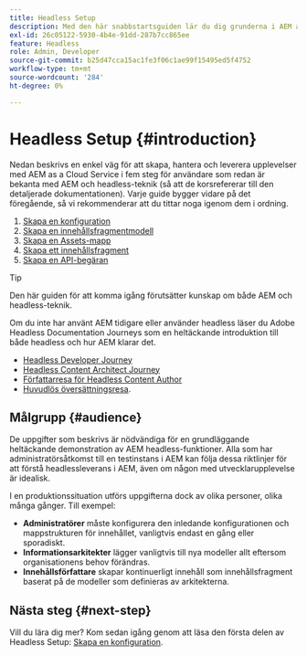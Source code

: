 ```yaml
---
title: Headless Setup
description: Med den här snabbstartsguiden lär du dig grunderna i AEM as a Cloud Service kraftfulla headless-funktioner som Content Models, Content Fragments och GraphQL API.
exl-id: 26c05122-5930-4b4e-91dd-287b7cc865ee
feature: Headless
role: Admin, Developer
source-git-commit: b25d47cca15ac1fe3f06c1ae99f15495ed5f4752
workflow-type: tm+mt
source-wordcount: '284'
ht-degree: 0%

---
```


# Headless Setup {#introduction}

Nedan beskrivs en enkel väg för att skapa, hantera och leverera upplevelser med AEM as a Cloud Service i fem steg för användare som redan är bekanta med AEM och headless-teknik (så att de korsrefererar till den detaljerade dokumentationen). Varje guide bygger vidare på det föregående, så vi rekommenderar att du tittar noga igenom dem i ordning.

1. [Skapa en konfiguration](/help/headless/setup/create-configuration.md)
1. [Skapa en innehållsfragmentmodell](/help/headless/setup/create-content-model.md)
1. [Skapa en Assets-mapp](/help/headless/setup/create-assets-folder.md)
1. [Skapa ett innehållsfragment](/help/headless/setup/create-content-fragment.md)
1. [Skapa en API-begäran](/help/headless/setup/create-api-request.md)

>[!TIP]
>
>Den här guiden för att komma igång förutsätter kunskap om både AEM och headless-teknik.
>
>Om du inte har använt AEM tidigare eller använder headless läser du Adobe Headless Documentation Journeys som en heltäckande introduktion till både headless och hur AEM klarar det.
>
>* [Headless Developer Journey](/help/journey-headless/developer/overview.md)
>* [Headless Content Architect Journey](/help/journey-headless/architect/overview.md)
>* [Författarresa för Headless Content Author](/help/journey-headless/author/overview.md)
>* [Huvudlös översättningsresa](/help/journey-headless/translation/overview.md).

## Målgrupp {#audience}

De uppgifter som beskrivs är nödvändiga för en grundläggande heltäckande demonstration av AEM headless-funktioner. Alla som har administratörsåtkomst till en testinstans i AEM kan följa dessa riktlinjer för att förstå headlessleverans i AEM, även om någon med utvecklarupplevelse är idealisk.

I en produktionssituation utförs uppgifterna dock av olika personer, olika många gånger. Till exempel:

* **Administratörer** måste konfigurera den inledande konfigurationen och mappstrukturen för innehållet, vanligtvis endast en gång eller sporadiskt.
* **Informationsarkitekter** lägger vanligtvis till nya modeller allt eftersom organisationens behov förändras.
* **Innehållsförfattare** skapar kontinuerligt innehåll som innehållsfragment baserat på de modeller som definieras av arkitekterna.

## Nästa steg {#next-step}

Vill du lära dig mer? Kom sedan igång genom att läsa den första delen av Headless Setup: [Skapa en konfiguration](create-configuration.md).
